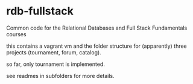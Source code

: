 rdb-fullstack
=============

Common code for the Relational Databases and Full Stack Fundamentals courses

this contains a vagrant vm and the folder structure for (apparently) three projects (tournament, forum, catalog).

so far, only tournament is implemented.

see readmes in subfolders for more details.
